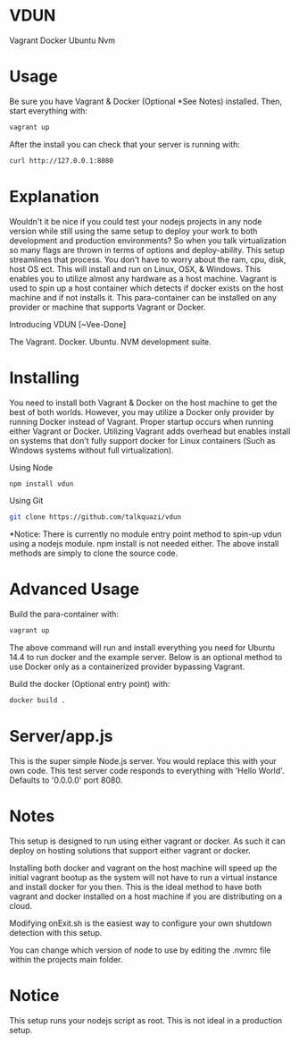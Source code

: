 # VDUN

Vagrant
Docker
Ubuntu
Nvm

# Usage

Be sure you have Vagrant & Docker (Optional *See Notes) installed. Then, start everything with:

```bash
vagrant up
```

After the install you can check that your server is running with:

```bash
curl http://127.0.0.1:8080
```

# Explanation

Wouldn't it be nice if you could test your nodejs projects in any node version while still using the same setup to deploy your work to both development and production environments? So when you talk virtualization so many flags are thrown in terms of options and deploy-ability. This setup streamlines that process. You don't have to worry about the ram, cpu, disk, host OS ect. This will install and run on Linux, OSX, & Windows. This enables you to utilize almost any hardware as a host machine. Vagrant is used to spin up a host container which detects if docker exists on the host machine and if not installs it. This para-container can be installed on any provider or machine that supports Vagrant or Docker.

Introducing VDUN [~Vee-Done]

The Vagrant. Docker. Ubuntu. NVM development suite.

# Installing

You need to install both Vagrant & Docker on the host machine to get the best of both worlds. However, you may utilize a Docker only provider by running Docker instead of Vagrant. Proper startup occurs when running either Vagrant or Docker. Utilizing Vagrant adds overhead but enables install on systems that don't fully support docker for Linux containers (Such as Windows systems without full virtualization).

Using Node
```bash
npm install vdun
```

Using Git
```bash
git clone https://github.com/talkquazi/vdun
```

*Notice: There is currently no module entry point method to spin-up vdun using a nodejs module. npm install is not needed either. The above install methods are simply to clone the source code.

# Advanced Usage

Build the para-container with:
```bash
vagrant up
```

The above command will run and install everything you need for Ubuntu 14.4 to run docker and the example server. Below is an optional method to use Docker only as a containerized provider bypassing Vagrant.

Build the docker (Optional entry point) with:
```bash
docker build .
```

# Server/app.js
This is the super simple Node.js server. You would replace this with your own code. This test server code responds to everything with 'Hello World'. Defaults to '0.0.0.0' port 8080.

# Notes

This setup is designed to run using either vagrant or docker. As such it can deploy on hosting solutions that support either vagrant or docker.

Installing both docker and vagrant on the host machine will speed up the initial vagrant bootup as the system will not have to run a virtual instance and install docker for you then. This is the ideal method to have both vagrant and docker installed on a host machine if you are distributing on a cloud.

Modifying onExit.sh is the easiest way to configure your own shutdown detection with this setup.

You can change which version of node to use by editing the .nvmrc file within the projects main folder.

# Notice

This setup runs your nodejs script as root. This is not ideal in a production setup.
